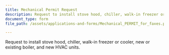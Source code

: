```yaml
---
title: Mechanical Permit Request
description: Request to install stove hood, chiller, walk-in freezer or cooler, new or existing boiler, and new HVAC units.
document_type: form
file_path: /assets/applications-and-forms/Mechanical_PERMIT_for_faxes.pdf

---
```

Request to install stove hood, chiller, walk-in freezer or cooler, new or existing boiler, and new HVAC units.
